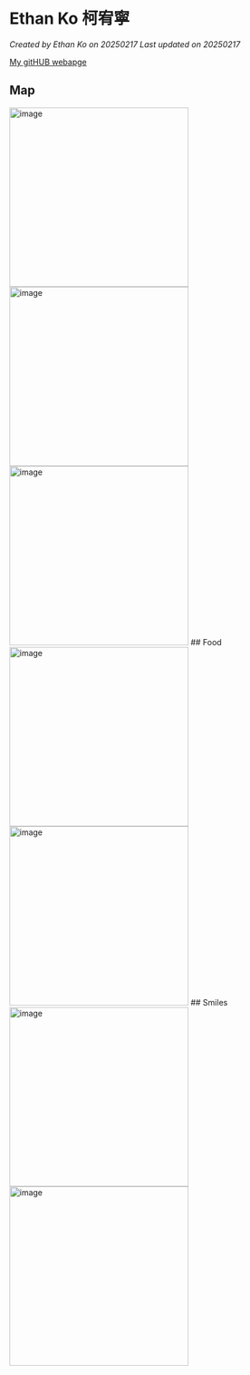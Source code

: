 # Ethan Ko 柯宥寧

*Created by Ethan Ko on 20250217 Last updated on 20250217*

[My gitHUB webapge](https://github.com/EthanKo0205)


## Map
<img width="316" alt="image" src="https://i.ytimg.com/vi/_GiB2WWrPMg/hq720.jpg?sqp=-oaymwEhCK4FEIIDSFryq4qpAxMIARUAAAAAGAElAADIQj0AgKJD&rs=AOn4CLAcejQnGB0lJvMMw_WSVvDnejn--Q" />
<img width="316" alt="image" src="https://www.nccu.edu.tw/var/file/0/1000/pictures/74/part_14560_9552802_16023.jpg" />
<img width="316" alt="image" src="https://bizweb.dktcdn.net/100/180/874/files/nycu-2.jpg?v=1665045510670" />
## Food
<img width="316" alt="image" src="" />
<img width="316" alt="image" src="" />
## Smiles
<img width="316" alt="image" src="" />
<img width="316" alt="image" src="" />
